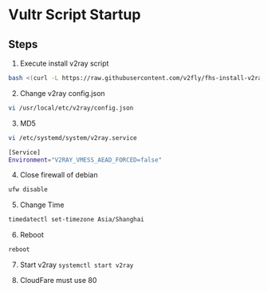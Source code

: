# Vultr Script Startup
## Steps
1. Execute install v2ray script

```sh
bash <(curl -L https://raw.githubusercontent.com/v2fly/fhs-install-v2ray/master/install-release.sh) --version v4.44.0
```
2. Change v2ray config.json
```sh
vi /usr/local/etc/v2ray/config.json
```
3. MD5
```sh
vi /etc/systemd/system/v2ray.service

[Service]
Environment="V2RAY_VMESS_AEAD_FORCED=false"
```

4. Close firewall of debian
```sh
ufw disable
```

5. Change Time
```sh
timedatectl set-timezone Asia/Shanghai
```

6. Reboot
```sh
reboot
```

7. Start v2ray
`systemctl start v2ray`

8. CloudFare must use 80
